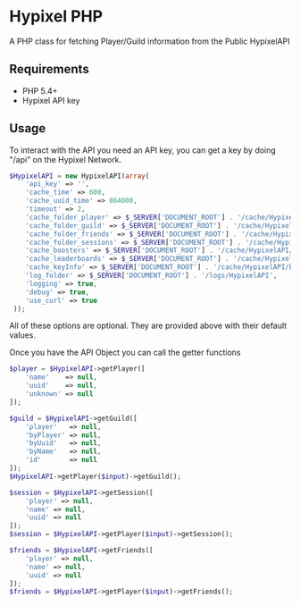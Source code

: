 # Hypixel PHP

A PHP class for fetching Player/Guild information from the Public HypixelAPI

## Requirements
- PHP 5.4+
- Hypixel API key

## Usage

To interact with the API you need an API key, you can get a key by doing "/api" on the Hypixel Network.

```PHP
$HypixelAPI = new HypixelAPI(array(
    'api_key' => '',
    'cache_time' => 600,
    'cache_uuid_time' => 864000,
    'timeout' => 2,
    'cache_folder_player' => $_SERVER['DOCUMENT_ROOT'] . '/cache/HypixelAPI/player',
    'cache_folder_guild' => $_SERVER['DOCUMENT_ROOT'] . '/cache/HypixelAPI/guild',
    'cache_folder_friends' => $_SERVER['DOCUMENT_ROOT'] . '/cache/HypixelAPI/friends',
    'cache_folder_sessions' => $_SERVER['DOCUMENT_ROOT'] . '/cache/HypixelAPI/sessions',
    'cache_boosters' => $_SERVER['DOCUMENT_ROOT'] . '/cache/HypixelAPI/boosters.json',
    'cache_leaderboards' => $_SERVER['DOCUMENT_ROOT'] . '/cache/HypixelAPI/leaderboards.json',
    'cache_keyInfo' => $_SERVER['DOCUMENT_ROOT'] . '/cache/HypixelAPI/keyInfo.json',
    'log_folder' => $_SERVER['DOCUMENT_ROOT'] . '/logs/HypixelAPI',
    'logging' => true,
    'debug' => true,
    'use_curl' => true
 ));
 ```
     
All of these options are optional. They are provided above with their default values.

Once you have the API Object you can call the getter functions

```PHP
$player = $HypixelAPI->getPlayer([
    'name'    => null,
    'uuid'    => null,
    'unknown' => null
]);
```
```PHP
$guild = $HypixelAPI->getGuild([
    'player'   => null,
    'byPlayer' => null,
    'byUuid'   => null,
    'byName'   => null,
    'id'       => null
]);
$HypixelAPI->getPlayer($input)->getGuild();
```
```PHP
$session = $HypixelAPI->getSession([
    'player' => null,
    'name' => null,
    'uuid' => null
]);
$session = $HypixelAPI->getPlayer($input)->getSession();
```
```PHP
$friends = $HypixelAPI->getFriends([
    'player' => null,
    'name' => null,
    'uuid' => null
]);
$friends = $HypixelAPI->getPlayer($input)->getFriends();
```